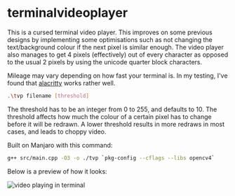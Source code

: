# terminalvideoplayer

This is a cursed terminal video player. This improves on some previous designs by implementing some optimisations such as not changing the text/background colour if the next pixel is similar enough. The video player also manages to get 4 pixels (effectively) out of every character as opposed to the usual 2 pixels by using the unicode quarter block characters.

Mileage may vary depending on how fast your terminal is. In my testing, I've found that [alacritty](https://github.com/alacritty/alacritty) works rather well.

```sh
.\tvp filename [threshold] 
```

The threshold has to be an integer from 0 to 255, and defaults to 10. The threshold affects how much the colour of a certain pixel has to change before it will be redrawn. A lower threshold results in more redraws in most cases, and leads to choppy video.

Built on Manjaro with this command:

```sh
g++ src/main.cpp -O3 -o ./tvp `pkg-config --cflags --libs opencv4`
```

Below is a preview of how it looks:

![video playing in terminal](imgs/video.gif)